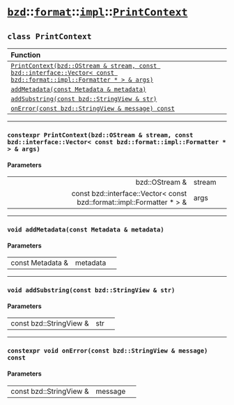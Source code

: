 # [`bzd`](../../../../index.md)::[`format`](../../../index.md)::[`impl`](../../index.md)::[`PrintContext`](../index.md)

## `class PrintContext`


|Function||
|:---|:---|
|[`PrintContext(bzd::OStream & stream, const bzd::interface::Vector< const bzd::format::impl::Formatter * > & args)`](./index.md)||
|[`addMetadata(const Metadata & metadata)`](./index.md)||
|[`addSubstring(const bzd::StringView & str)`](./index.md)||
|[`onError(const bzd::StringView & message) const`](./index.md)||
------
### `constexpr PrintContext(bzd::OStream & stream, const bzd::interface::Vector< const bzd::format::impl::Formatter * > & args)`

#### Parameters
||||
|---:|:---|:---|
|bzd::OStream &|stream||
|const bzd::interface::Vector< const bzd::format::impl::Formatter * > &|args||
------
### `void addMetadata(const Metadata & metadata)`

#### Parameters
||||
|---:|:---|:---|
|const Metadata &|metadata||
------
### `void addSubstring(const bzd::StringView & str)`

#### Parameters
||||
|---:|:---|:---|
|const bzd::StringView &|str||
------
### `constexpr void onError(const bzd::StringView & message) const`

#### Parameters
||||
|---:|:---|:---|
|const bzd::StringView &|message||
